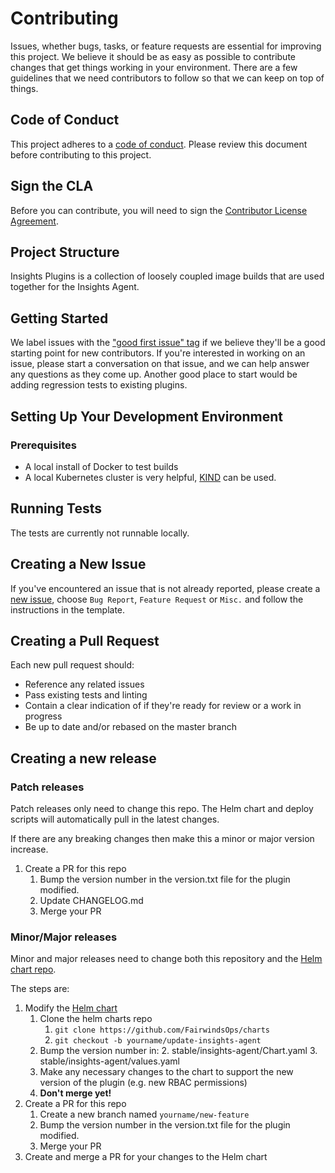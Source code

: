 # Contributing

Issues, whether bugs, tasks, or feature requests are essential for improving this project. We believe it should be as easy as possible to contribute changes that get things working in your environment. There are a few guidelines that we need contributors to follow so that we can keep on top of things.

## Code of Conduct

This project adheres to a [code of conduct](CODE_OF_CONDUCT.md). Please review this document before contributing to this project.

## Sign the CLA

Before you can contribute, you will need to sign the [Contributor License Agreement](https://cla-assistant.io/fairwindsops/insights-plugins).

## Project Structure

Insights Plugins is a collection of loosely coupled image builds that are used together for the Insights Agent.

## Getting Started

We label issues with the ["good first issue" tag](https://github.com/FairwindsOps/insights-plugins/issues?q=is%3Aissue+is%3Aopen+label%3A%22good+first+issue%22) if we believe they'll be a good starting point for new contributors. If you're interested in working on an issue, please start a conversation on that issue, and we can help answer any questions as they come up. Another good place to start would be adding regression tests to existing plugins.

## Setting Up Your Development Environment
### Prerequisites
* A local install of Docker to test builds
* A local Kubernetes cluster is very helpful, [KIND](https://github.com/kubernetes-sigs/kind) can be used.

## Running Tests

The tests are currently not runnable locally.

## Creating a New Issue

If you've encountered an issue that is not already reported, please create a [new issue](https://github.com/FairwindsOps/insights-plugins/issues), choose `Bug Report`, `Feature Request` or `Misc.` and follow the instructions in the template. 


## Creating a Pull Request

Each new pull request should:

- Reference any related issues
- Pass existing tests and linting
- Contain a clear indication of if they're ready for review or a work in progress
- Be up to date and/or rebased on the master branch

## Creating a new release

### Patch releases
Patch releases only need to change this repo. The Helm chart and deploy scripts
will automatically pull in the latest changes.

If there are any breaking changes then make this a minor or major version increase.

1. Create a PR for this repo
    1. Bump the version number in the version.txt file for the plugin modified.
    2. Update CHANGELOG.md
    3. Merge your PR

### Minor/Major releases
Minor and major releases need to change both this repository and the
[Helm chart repo](https://github.com/FairwindsOps/charts/).

The steps are:
1. Modify the [Helm chart](https://github.com/FairwindsOps/charts/stable/insights-agent)
    1. Clone the helm charts repo
        1. `git clone https://github.com/FairwindsOps/charts`
        2. `git checkout -b yourname/update-insights-agent`
    1. Bump the version number in:
        2. stable/insights-agent/Chart.yaml
        3. stable/insights-agent/values.yaml
    2. Make any necessary changes to the chart to support the new version of the plugin (e.g. new RBAC permissions)
    3. **Don't merge yet!**
2. Create a PR for this repo
    1. Create a new branch named `yourname/new-feature`
    2. Bump the version number in the version.txt file for the plugin modified.
    3. Merge your PR
3. Create and merge a PR for your changes to the Helm chart

